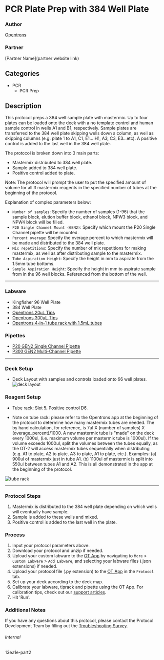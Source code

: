 # PCR Plate Prep with 384 Well Plate

### Author
[Opentrons](https://opentrons.com/)

### Partner
[Partner Name](partner website link)

## Categories
* PCR
	* PCR Prep

## Description
This protocol preps a 384 well sample plate with mastermix. Up to four plates can be loaded onto the deck with a no template control and human sample control in wells A1 and B1, respectively. Sample plates are transferred to the 384 well plate skipping wells down a column, as well as skipping columns (e.g. plate 1 to A1, C1, E1....H1, A3, C3, E3...etc). A positive control is added to the last well in the 384 well plate.

The protocol is broken down into 3 main parts:
* Mastermix distributed to 384 well plate.
* Sample added to 384 well plate.  
* Positive control added to plate.

Note: The protocol will prompt the user to put the specified amount of volume for all 3 mastermix reagents in the specified number of tubes at the beginning of the protocol.

Explanation of complex parameters below:
* `Number of samples`: Specify the number of samples (1-96) that the sample block, elution buffer block, ethanol block, NPW3 block, and NPW4 block will be filled.
* `P20 Single Channel Mount (GEN2)`: Specify which mount the P20 Single Channel pipette will be mounted.
* `Percent overage`: Specify the overage percent to which mastermix will be made and distributed to the 384 well plate.
* `Mix repetitions`: Specify the number of mix repetitions for making mastermix, as well as after distributing sample to the mastermix.
* `Tube Aspiration Height`: Specify the height in mm to aspirate from the 1.5mm tube bottoms.
* `Sample Aspiration Height`: Specify the height in mm to aspirate sample from in the 96 well blocks. Referenced from the bottom of the well. 
---

### Labware
* Kingfisher 96 Well Plate
* 384 Well Plate
* [Opentrons 20µL Tips](https://shop.opentrons.com/collections/opentrons-tips/products/opentrons-10ul-tips)
* [Opentrons 300µL Tips](https://shop.opentrons.com/collections/opentrons-tips/products/opentrons-300ul-tips)
* [Opentrons 4-in-1 tube rack with 1.5mL tubes](https://shop.opentrons.com/collections/racks-and-adapters/products/tube-rack-set-1)

### Pipettes
* [P20 GEN2 Single Channel Pipette](https://shop.opentrons.com/collections/ot-2-robot/products/single-channel-electronic-pipette)
* [P300 GEN2 Multi-Channel Pipette](https://shop.opentrons.com/collections/ot-2-robot/products/8-channel-electronic-pipette)


---

### Deck Setup

* Deck Layout with samples and controls loaded onto 96 well plates.
![deck layout](https://opentrons-protocol-library-website.s3.amazonaws.com/custom-README-images/13ea1e/pt2/Screen+Shot+2021-06-17+at+3.41.05+PM.png)

### Reagent Setup
* Tube rack: Slot 5. Positive control D6.

* Note on tube rack: please refer to the Opentrons app at the beginning of the protocol to determine how many mastermix tubes are needed. The by hand calculation, for reference, is 7ul X (number of samples) X (overage_percent)/1000. A new mastermix tube is "made" on the deck every 1000ul, (i.e. maximum volume per mastermix tube is 1000ul). If the volume exceeds 1000ul, split the volumes between the tubes equally, as the OT-2 will access mastermix tubes sequentially when distributing (e.g. A1 to plate, A2 to plate, A3 to plate, A1 to plate, etc.). Examples: (a) 900ul of mastermix just in tube A1. (b) 1100ul of mastermix is split into 550ul between tubes A1 and A2. This is all demonstrated in the app at the beginning of the protocol.  

![tube rack](https://opentrons-protocol-library-website.s3.amazonaws.com/custom-README-images/13ea1e/pt2/Screen+Shot+2021-06-17+at+3.41.32+PM.png)

---

### Protocol Steps

1. Mastermix is distributed to the 384 well plate depending on which wells will eventually have sample.
2. Sample is added to these wells and mixed.
3. Positive control is added to the last well in the plate.

### Process
1. Input your protocol parameters above.
2. Download your protocol and unzip if needed.
3. Upload your custom labware to the [OT App](https://opentrons.com/ot-app) by navigating to `More` > `Custom Labware` > `Add Labware`, and selecting your labware files (.json extensions) if needed.
4. Upload your protocol file (.py extension) to the [OT App](https://opentrons.com/ot-app) in the `Protocol` tab.
5. Set up your deck according to the deck map.
6. Calibrate your labware, tiprack and pipette using the OT App. For calibration tips, check out our [support articles](https://support.opentrons.com/en/collections/1559720-guide-for-getting-started-with-the-ot-2).
7. Hit 'Run'.

### Additional Notes
If you have any questions about this protocol, please contact the Protocol Development Team by filling out the [Troubleshooting Survey](https://protocol-troubleshooting.paperform.co/).

###### Internal
13ea1e-part2
